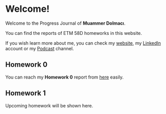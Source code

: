 # Welcome!

Welcome to the Progress Journal of **Muammer Dolmacı**.

You can find the reports of ETM 58D homeworks in this website.

If you wish learn more about me, you can check my [website](https://mdolmaci.com), my [LinkedIn](https://linkedin.com/in/mdolmaci) account or my [Podcast](https://ceyreksaat.com) channel. 

## Homework 0

You can reach my **Homework 0** report from [here](files/hw0.html) easily.

## Homework 1

Upcoming homework will be shown here.